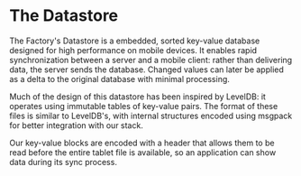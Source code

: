 The Datastore
=============

The Factory's Datastore is a embedded, sorted key-value database
designed for high performance on mobile devices. It enables rapid
synchronization between a server and a mobile client: rather than
delivering data, the server sends the database. Changed values can
later be applied as a delta to the original database with minimal
processing.

Much of the design of this datastore has been inspired by LevelDB: it
operates using immutable tables of key-value pairs. The format of
these files is similar to LevelDB's, with internal structures encoded
using msgpack for better integration with our stack.

Our key-value blocks are encoded with a header that allows them to be
read before the entire tablet file is available, so an application can
show data during its sync process.
